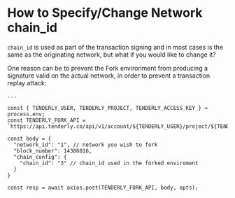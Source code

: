 # How to Specify/Change Network chain\_id

`chain_id` is used as part of the transaction signing and in most cases is the same as the originating network, but what if you would like to change it?&#x20;

One reason can be to prevent the Fork environment from producing a signature valid on the actual network, in order to prevent a transaction replay attack:

```tsx
...

const { TENDERLY_USER, TENDERLY_PROJECT, TENDERLY_ACCESS_KEY } = process.env;
const TENDERLY_FORK_API = `https://api.tenderly.co/api/v1/account/${TENDERLY_USER}/project/${TENDERLY_PROJECT}/fork`

const body = {
  "network_id": "1", // network you wish to fork
  "block_number": 14386016,
  "chain_config": {
    "chain_id": "3" // chain_id used in the forked enviroment
  }
}

const resp = await axios.post(TENDERLY_FORK_API, body, opts);
```
